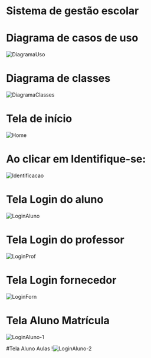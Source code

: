 # Sistema de gestão escolar

# Diagrama de casos de uso
![DiagramaUso](/diagrama_casos_uso.JPG)

# Diagrama de classes
![DiagramaClasses](/diagrama_classes.jpg)

# Tela de início
![Home](/home.png)

# Ao clicar em Identifique-se:
![Identificacao](/identificacao.png)

# Tela Login do aluno
![LoginAluno](/loginAluno.png)

# Tela Login do professor
![LoginProf](/loginProfessor.png)

# Tela Login fornecedor
![LoginForn](/loginFornecedor.png)

# Tela Aluno Matrícula 
![LoginAluno-1](/loginAluno-1.png)

#Tela Aluno Aulas
!![LoginAluno-2](/loginAluno-2.png)

